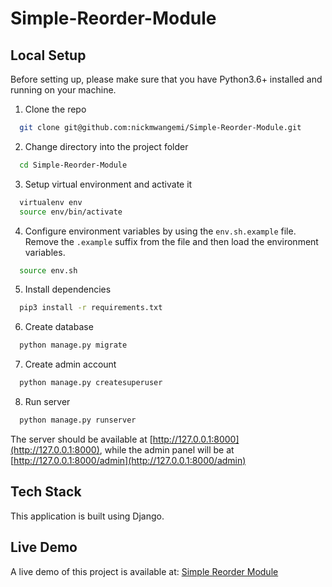 # Simple-Reorder-Module

## Local Setup 
Before setting up, please make sure that you have Python3.6+ installed and running on your machine. 

1.  Clone the repo
```bash
  git clone git@github.com:nickmwangemi/Simple-Reorder-Module.git
```

2. Change directory into the project folder
```bash
  cd Simple-Reorder-Module
```

3. Setup virtual environment and activate it
```bash
  virtualenv env
  source env/bin/activate
```

4. Configure environment variables by using the `env.sh.example` file. Remove the `.example` suffix from the file and then load the environment variables.
``` bash
  source env.sh
```

5. Install dependencies
```bash
  pip3 install -r requirements.txt
```

6. Create database
```bash
  python manage.py migrate
```

7. Create admin account
```bash
  python manage.py createsuperuser
```

8. Run server
```bash
  python manage.py runserver
```

The server should be available at [http://127.0.0.1:8000](http://127.0.0.1:8000), while the admin panel will be at [http://127.0.0.1:8000/admin](http://127.0.0.1:8000/admin)


## Tech Stack
This application is built using Django.


## Live Demo
A live demo of this project is available at: [Simple Reorder Module](https://nicks-simple-reorder-module.herokuapp.com/)
